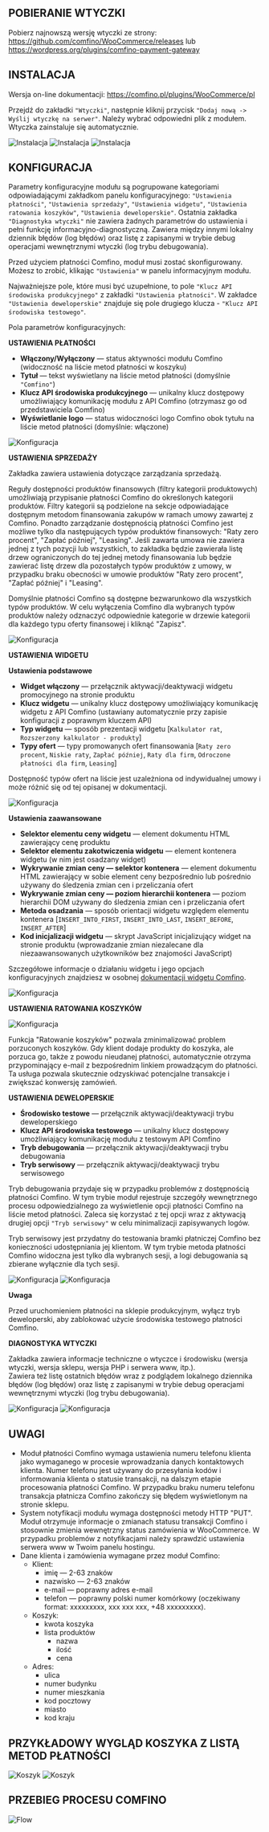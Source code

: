## POBIERANIE WTYCZKI

Pobierz najnowszą wersję wtyczki ze strony: https://github.com/comfino/WooCommerce/releases lub https://wordpress.org/plugins/comfino-payment-gateway

## INSTALACJA

Wersja on-line dokumentacji: https://comfino.pl/plugins/WooCommerce/pl

Przejdź do zakładki `"Wtyczki"`, następnie kliknij przycisk `"Dodaj nową -> Wyślij wtyczkę na serwer"`. Należy wybrać odpowiedni plik z modułem. Wtyczka zainstaluje się automatycznie.

![Instalacja](images/pl/installation-1.png "Instalacja")
![Instalacja](images/pl/installation-2.png "Instalacja")
![Instalacja](images/pl/installation-3.png "Instalacja")

## KONFIGURACJA
Parametry konfiguracyjne modułu są pogrupowane kategoriami odpowiadającymi zakładkom panelu konfiguracyjnego: `"Ustawienia płatności"`, `"Ustawienia sprzedaży"`, `"Ustawienia widgetu"`, `"Ustawienia ratowania koszyków"`, `"Ustawienia deweloperskie"`.
Ostatnia zakładka `"Diagnostyka wtyczki"` nie zawiera żadnych parametrów do ustawienia i pełni funkcję informacyjno-diagnostyczną. Zawiera między innymi lokalny dziennik błędów (log błędów) oraz listę z zapisanymi w trybie debug operacjami wewnętrznymi wtyczki (log trybu debugowania).

Przed użyciem płatności Comfino, moduł musi zostać skonfigurowany. Możesz to zrobić, klikając `"Ustawienia"` w panelu informacyjnym modułu.

Najważniejsze pole, które musi być uzupełnione, to pole `"Klucz API środowiska produkcyjnego"` z zakładki `"Ustawienia płatności"`.
W zakładce `"Ustawienia deweloperskie"` znajduje się pole drugiego klucza - `"Klucz API środowiska testowego"`.

Pola parametrów konfiguracyjnych:

**USTAWIENIA PŁATNOŚCI**

* **Włączony/Wyłączony** — status aktywności modułu Comfino (widoczność na liście metod płatności w koszyku)
* **Tytuł** — tekst wyświetlany na liście metod płatności (domyślnie `"Comfino"`)
* **Klucz API środowiska produkcyjnego** — unikalny klucz dostępowy umożliwiający komunikację modułu z API Comfino (otrzymasz go od przedstawiciela Comfino)
* **Wyświetlanie logo** — status widoczności logo Comfino obok tytułu na liście metod płatności (domyślnie: włączone)

![Konfiguracja](images/pl/configuration1.png "Konfiguracja")

**USTAWIENIA SPRZEDAŻY**

Zakładka zawiera ustawienia dotyczące zarządzania sprzedażą.

Reguły dostępności produktów finansowych (filtry kategorii produktowych) umożliwiają przypisanie płatności Comfino do określonych kategorii produktów. Filtry kategorii są podzielone na sekcje odpowiadające dostępnym metodom finansowania zakupów w ramach umowy zawartej z Comfino. Ponadto zarządzanie dostępnością płatności Comfino jest możliwe tylko dla następujących typów produktów finansowych: "Raty zero procent", "Zapłać później", "Leasing". Jeśli zawarta umowa nie zawiera jednej z tych pozycji lub wszystkich, to zakładka będzie zawierała listę drzew ograniczonych do tej jednej metody finansowania lub będzie zawierać listę drzew dla pozostałych typów produktów z umowy, w przypadku braku obecności w umowie produktów "Raty zero procent", "Zapłać później" i "Leasing".

Domyślnie płatności Comfino są dostępne bezwarunkowo dla wszystkich typów produktów. W celu wyłączenia Comfino dla wybranych typów produktów należy odznaczyć odpowiednie kategorie w drzewie kategorii dla każdego typu oferty finansowej i kliknąć "Zapisz".

![Konfiguracja](images/pl/configuration2.png "Konfiguracja")

**USTAWIENIA WIDGETU**

**Ustawienia podstawowe**

* **Widget włączony** — przełącznik aktywacji/deaktywacji widgetu promocyjnego na stronie produktu
* **Klucz widgetu** — unikalny klucz dostępowy umożliwiający komunikację widgetu z API Comfino (ustawiany automatycznie przy zapisie konfiguracji z poprawnym kluczem API)
* **Typ widgetu** — sposób prezentacji widgetu [`Kalkulator rat`, `Rozszerzony kalkulator - produkty`]
* **Typy ofert** — typy promowanych ofert finansowania [`Raty zero procent`, `Niskie raty`, `Zapłać później`, `Raty dla firm`, `Odroczone płatności dla firm`, `Leasing`]

Dostępność typów ofert na liście jest uzależniona od indywidualnej umowy i może różnić się od tej opisanej w dokumentacji.

![Konfiguracja](images/pl/configuration3a.png "Konfiguracja")

**Ustawienia zaawansowane**

* **Selektor elementu ceny widgetu** — element dokumentu HTML zawierający cenę produktu
* **Selektor elementu zakotwiczenia widgetu** — element kontenera widgetu (w nim jest osadzany widget)
* **Wykrywanie zmian ceny — selektor kontenera** — element dokumentu HTML zawierający w sobie element ceny bezpośrednio lub pośrednio używany do śledzenia zmian cen i przeliczania ofert
* **Wykrywanie zmian ceny — poziom hierarchii kontenera** — poziom hierarchii DOM używany do śledzenia zmian cen i przeliczania ofert
* **Metoda osadzania** — sposób orientacji widgetu względem elementu kontenera [`INSERT_INTO_FIRST`, `INSERT_INTO_LAST`, `INSERT_BEFORE`, `INSERT_AFTER`]
* **Kod inicjalizacji widgetu** — skrypt JavaScript inicjalizujący widget na stronie produktu (wprowadzanie zmian niezalecane dla niezaawansowanych użytkowników bez znajomości JavaScript)

Szczegółowe informacje o działaniu widgetu i jego opcjach konfiguracyjnych znajdziesz w osobnej [dokumentacji widgetu Comfino](https://comfino.pl/widgets/comfino-woocommerce/pl).

![Konfiguracja](images/pl/configuration3b.png "Konfiguracja")

**USTAWIENIA RATOWANIA KOSZYKÓW**

![Konfiguracja](images/pl/configuration4.png "Konfiguracja")

Funkcja "Ratowanie koszyków" pozwala zminimalizować problem porzuconych koszyków. Gdy klient dodaje produkty do koszyka, ale porzuca go, także z powodu nieudanej płatności, automatycznie otrzyma przypominający e-mail z bezpośrednim linkiem prowadzącym do płatności. Ta usługa pozwala skutecznie odzyskiwać potencjalne transakcje i zwiększać konwersję zamówień.

**USTAWIENIA DEWELOPERSKIE**

* **Środowisko testowe** — przełącznik aktywacji/deaktywacji trybu deweloperskiego
* **Klucz API środowiska testowego** — unikalny klucz dostępowy umożliwiający komunikację modułu z testowym API Comfino
* **Tryb debugowania** — przełącznik aktywacji/deaktywacji trybu debugowania
* **Tryb serwisowy** — przełącznik aktywacji/deaktywacji trybu serwisowego

Tryb debugowania przydaje się w przypadku problemów z dostępnością płatności Comfino. W tym trybie moduł rejestruje szczegóły wewnętrznego procesu odpowiedzialnego za wyświetlenie opcji płatności Comfino na liście metod płatności. Zaleca się korzystać z tej opcji wraz z aktywacją drugiej opcji `"Tryb serwisowy"` w celu minimalizacji zapisywanych logów.

Tryb serwisowy jest przydatny do testowania bramki płatniczej Comfino bez konieczności udostępniania jej klientom. W tym trybie metoda płatności Comfino widoczna jest tylko dla wybranych sesji, a logi debugowania są zbierane wyłącznie dla tych sesji.

![Konfiguracja](images/pl/configuration5a.png "Konfiguracja")
![Konfiguracja](images/pl/configuration5b.png "Konfiguracja")

**Uwaga**

Przed uruchomieniem płatności na sklepie produkcyjnym, wyłącz tryb deweloperski, aby zablokować użycie środowiska testowego płatności Comfino.

**DIAGNOSTYKA WTYCZKI**

Zakładka zawiera informacje techniczne o wtyczce i środowisku (wersja wtyczki, wersja sklepu, wersja PHP i serwera www, itp.).\
Zawiera też listę ostatnich błędów wraz z podglądem lokalnego dziennika błędów (log błędów) oraz listę z zapisanymi w trybie debug operacjami wewnętrznymi wtyczki (log trybu debugowania).

![Konfiguracja](images/pl/configuration6a.png "Konfiguracja")
![Konfiguracja](images/pl/configuration6b.png "Konfiguracja")

## UWAGI

* Moduł płatności Comfino wymaga ustawienia numeru telefonu klienta jako wymaganego w procesie wprowadzania danych kontaktowych klienta. Numer telefonu jest używany do przesyłania kodów i informowania klienta o statusie transakcji, na dalszym etapie procesowania płatności Comfino. W przypadku braku numeru telefonu transakcja płatnicza Comfino zakończy się błędem wyświetlonym na stronie sklepu.
* System notyfikacji modułu wymaga dostępności metody HTTP "PUT". Moduł otrzymuje informacje o zmianach statusu transakcji Comfino i stosownie zmienia wewnętrzny status zamówienia w WooCommerce. W przypadku problemów z notyfikacjami należy sprawdzić ustawienia serwera www w Twoim panelu hostingu.
* Dane klienta i zamówienia wymagane przez moduł Comfino:
    * Klient:
        * imię — 2-63 znaków
        * nazwisko — 2-63 znaków
        * e-mail — poprawny adres e-mail
        * telefon — poprawny polski numer komórkowy (oczekiwany format: xxxxxxxxx, xxx xxx xxx, +48 xxxxxxxxx).
    * Koszyk:
        * kwota koszyka
        * lista produktów
            * nazwa
            * ilość
            * cena
    * Adres:
        * ulica
        * numer budynku
        * numer mieszkania
        * kod pocztowy
        * miasto
        * kod kraju

## PRZYKŁADOWY WYGLĄD KOSZYKA Z LISTĄ METOD PŁATNOŚCI

![Koszyk](images/pl/cart_payment_view_folded.png "Koszyk")
![Koszyk](images/pl/cart_payment_view_unfolded.png "Koszyk")

## PRZEBIEG PROCESU COMFINO

![Flow](images/comfino-flow.png "Flow")
